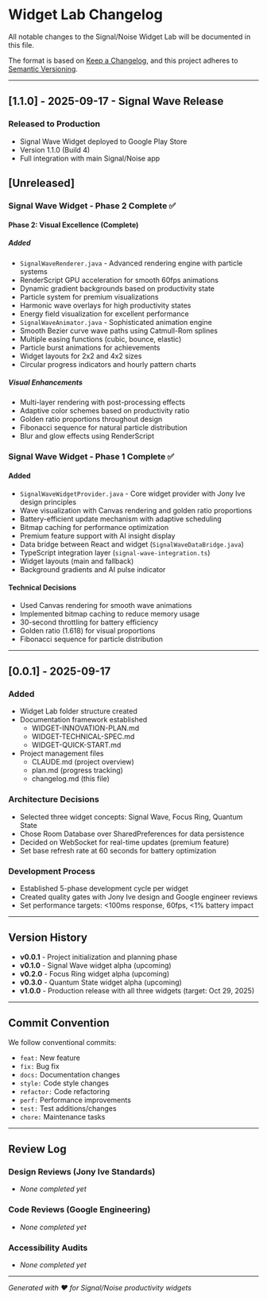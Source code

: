 # Widget Lab Changelog

All notable changes to the Signal/Noise Widget Lab will be documented in this file.

The format is based on [Keep a Changelog](https://keepachangelog.com/en/1.0.0/),
and this project adheres to [Semantic Versioning](https://semver.org/spec/v2.0.0.html).

---

## [1.1.0] - 2025-09-17 - Signal Wave Release

### Released to Production
- Signal Wave Widget deployed to Google Play Store
- Version 1.1.0 (Build 4)
- Full integration with main Signal/Noise app

## [Unreleased]

### Signal Wave Widget - Phase 2 Complete ✅

#### Phase 2: Visual Excellence (Complete)
##### Added
- `SignalWaveRenderer.java` - Advanced rendering engine with particle systems
- RenderScript GPU acceleration for smooth 60fps animations
- Dynamic gradient backgrounds based on productivity state
- Particle system for premium visualizations
- Harmonic wave overlays for high productivity states
- Energy field visualization for excellent performance
- `SignalWaveAnimator.java` - Sophisticated animation engine
- Smooth Bezier curve wave paths using Catmull-Rom splines
- Multiple easing functions (cubic, bounce, elastic)
- Particle burst animations for achievements
- Widget layouts for 2x2 and 4x2 sizes
- Circular progress indicators and hourly pattern charts

##### Visual Enhancements
- Multi-layer rendering with post-processing effects
- Adaptive color schemes based on productivity ratio
- Golden ratio proportions throughout design
- Fibonacci sequence for natural particle distribution
- Blur and glow effects using RenderScript

### Signal Wave Widget - Phase 1 Complete ✅
#### Added
- `SignalWaveWidgetProvider.java` - Core widget provider with Jony Ive design principles
- Wave visualization with Canvas rendering and golden ratio proportions
- Battery-efficient update mechanism with adaptive scheduling
- Bitmap caching for performance optimization
- Premium feature support with AI insight display
- Data bridge between React and widget (`SignalWaveDataBridge.java`)
- TypeScript integration layer (`signal-wave-integration.ts`)
- Widget layouts (main and fallback)
- Background gradients and AI pulse indicator

#### Technical Decisions
- Used Canvas rendering for smooth wave animations
- Implemented bitmap caching to reduce memory usage
- 30-second throttling for battery efficiency
- Golden ratio (1.618) for visual proportions
- Fibonacci sequence for particle distribution

---

## [0.0.1] - 2025-09-17

### Added
- Widget Lab folder structure created
- Documentation framework established
  - WIDGET-INNOVATION-PLAN.md
  - WIDGET-TECHNICAL-SPEC.md
  - WIDGET-QUICK-START.md
- Project management files
  - CLAUDE.md (project overview)
  - plan.md (progress tracking)
  - changelog.md (this file)

### Architecture Decisions
- Selected three widget concepts: Signal Wave, Focus Ring, Quantum State
- Chose Room Database over SharedPreferences for data persistence
- Decided on WebSocket for real-time updates (premium feature)
- Set base refresh rate at 60 seconds for battery optimization

### Development Process
- Established 5-phase development cycle per widget
- Created quality gates with Jony Ive design and Google engineer reviews
- Set performance targets: <100ms response, 60fps, <1% battery impact

---

## Version History

- **v0.0.1** - Project initialization and planning phase
- **v0.1.0** - Signal Wave widget alpha (upcoming)
- **v0.2.0** - Focus Ring widget alpha (upcoming)
- **v0.3.0** - Quantum State widget alpha (upcoming)
- **v1.0.0** - Production release with all three widgets (target: Oct 29, 2025)

---

## Commit Convention

We follow conventional commits:
- `feat:` New feature
- `fix:` Bug fix
- `docs:` Documentation changes
- `style:` Code style changes
- `refactor:` Code refactoring
- `perf:` Performance improvements
- `test:` Test additions/changes
- `chore:` Maintenance tasks

---

## Review Log

### Design Reviews (Jony Ive Standards)
- *None completed yet*

### Code Reviews (Google Engineering)
- *None completed yet*

### Accessibility Audits
- *None completed yet*

---

*Generated with ❤️ for Signal/Noise productivity widgets*